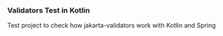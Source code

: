 ### Validators Test in Kotlin

Test project to check how jakarta-validators work with Kotlin and Spring